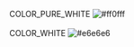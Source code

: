 COLOR_PURE_WHITE			![#ff0fff](https://placehold.it/15/ff0fff/000000?text=+) <br/><br/> 
COLOR_WHITE				    ![#e6e6e6](https://placehold.it/15/e6e6e6/000000?text=+) <br/><br/>

